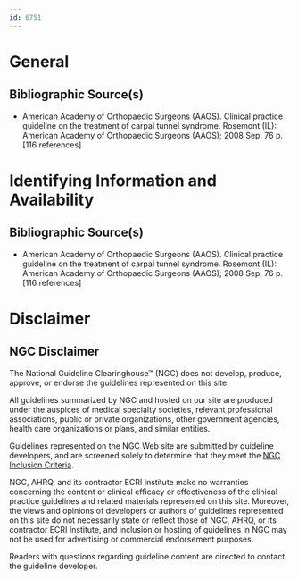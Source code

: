 ```yaml
---
id: 6751
---
```


# General

## Bibliographic Source(s)

- American Academy of Orthopaedic Surgeons (AAOS). Clinical practice guideline on the treatment of carpal tunnel syndrome. Rosemont (IL): American Academy of Orthopaedic Surgeons (AAOS); 2008 Sep. 76 p. [116 references]

# Identifying Information and Availability

## Bibliographic Source(s)

- American Academy of Orthopaedic Surgeons (AAOS). Clinical practice guideline on the treatment of carpal tunnel syndrome. Rosemont (IL): American Academy of Orthopaedic Surgeons (AAOS); 2008 Sep. 76 p. [116 references]

# Disclaimer

## NGC Disclaimer

The National Guideline Clearinghouse™ (NGC) does not develop, produce, approve, or endorse the guidelines represented on this site.

All guidelines summarized by NGC and hosted on our site are produced under the auspices of medical specialty societies, relevant professional associations, public or private organizations, other government agencies, health care organizations or plans, and similar entities.

Guidelines represented on the NGC Web site are submitted by guideline developers, and are screened solely to determine that they meet the [NGC Inclusion Criteria](/help-and-about/summaries/inclusion-criteria).

NGC, AHRQ, and its contractor ECRI Institute make no warranties concerning the content or clinical efficacy or effectiveness of the clinical practice guidelines and related materials represented on this site. Moreover, the views and opinions of developers or authors of guidelines represented on this site do not necessarily state or reflect those of NGC, AHRQ, or its contractor ECRI Institute, and inclusion or hosting of guidelines in NGC may not be used for advertising or commercial endorsement purposes.

Readers with questions regarding guideline content are directed to contact the guideline developer.

